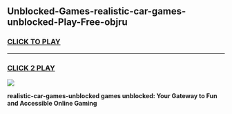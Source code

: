 
## Unblocked-Games-realistic-car-games-unblocked-Play-Free-objru
<h3>
<a href="https://premium76.site?title=realistic-car-games-unblocked&ref=17A">CLICK TO PLAY</a></h3>
<hr>

<h3>
<a href="https://premium76.site?title=realistic-car-games-unblocked&ref=17A">CLICK 2 PLAY</a>
  
</h3>

<a href="https://premium76.site?title=realistic-car-games-unblocked&ref=17A"><img src="https://clearcache.store/games.png"></a>


**realistic-car-games-unblocked games unblocked: Your Gateway to Fun and Accessible Online Gaming**
